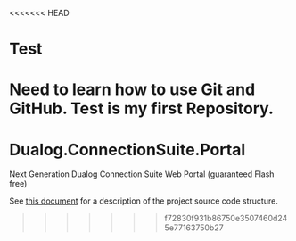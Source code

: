 <<<<<<< HEAD
# Test

Need to learn how to use Git and GitHub. Test is my first Repository.
=======
# Dualog.ConnectionSuite.Portal
Next Generation Dualog Connection Suite Web Portal (guaranteed Flash free)

See [this document](../master/Doc/structure.md) for a description of the project source code structure.
>>>>>>> f72830f931b86750e3507460d245e77163750b27
